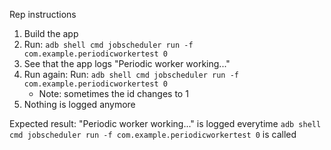 Rep instructions

1. Build the app
2. Run: `adb shell cmd jobscheduler run -f com.example.periodicworkertest 0`
3. See that the app logs "Periodic worker working..."
4. Run again: Run: `adb shell cmd jobscheduler run -f com.example.periodicworkertest 0`
	- Note: sometimes the id changes to 1
5. Nothing is logged anymore

Expected result: "Periodic worker working..." is logged everytime
`adb shell cmd jobscheduler run -f com.example.periodicworkertest 0` is called
